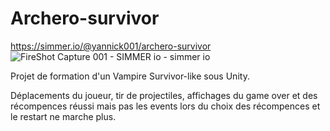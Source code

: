 # Archero-survivor
 https://simmer.io/@yannick001/archero-survivor
 ![FireShot Capture 001 - SIMMER io - simmer io](https://user-images.githubusercontent.com/73773951/221163690-c8870177-7b9d-4cb4-951f-6f204db139ac.png)

Projet de formation d'un Vampire Survivor-like sous Unity.

Déplacements du joueur, tir de projectiles, affichages du game over et des récompences réussi mais pas les events lors du choix des récompences et le restart ne marche plus.
